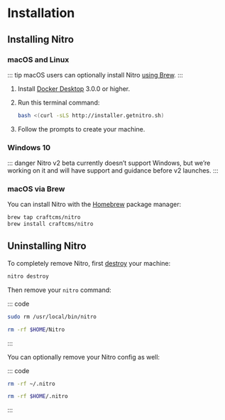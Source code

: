 # Installation

## Installing Nitro

### macOS and Linux

::: tip
macOS users can optionally install Nitro [using Brew](#macos-via-brew).
:::

1. Install [Docker Desktop](https://www.docker.com/products/docker-desktop) 3.0.0 or higher.
2. Run this terminal command:

    ```bash
    bash <(curl -sLS http://installer.getnitro.sh)
    ```

3. Follow the prompts to create your machine.

### Windows 10

::: danger
Nitro v2 beta currently doesn’t support Windows, but we’re working on it and will have support and guidance before v2 launches.
:::

### macOS via Brew

You can install Nitro with the [Homebrew](https://brew.sh) package manager:

```bash
brew tap craftcms/nitro
brew install craftcms/nitro
```

## Uninstalling Nitro

To completely remove Nitro, first [destroy](commands.md#destroy) your machine:

```bash
nitro destroy
```

Then remove your `nitro` command:

::: code
```bash macOS and Linux
sudo rm /usr/local/bin/nitro
```
```bash Windows
rm -rf $HOME/Nitro
```
:::

You can optionally remove your Nitro config as well:

::: code
```bash macOS and Linux
rm -rf ~/.nitro
```
```bash Windows
rm -rf $HOME/.nitro
```
:::
